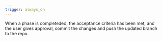 ```yaml
---
trigger: always_on
---
```


When a phase is completeded, the acceptance criteria has been met, and the user gives approval, commit the changes and push the updated branch to the repo.